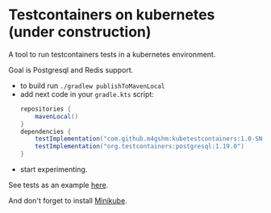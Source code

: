 # Testcontainers on kubernetes (under construction)

A tool to run testcontainers tests in a kubernetes environment.

Goal is Postgresql and Redis support.

- to build run `./gradlew publishToMavenLocal`
- add next code in your `gradle.kts` script:
    ```gradle
    repositories {
        mavenLocal()
    }
    dependencies {
        testImplementation("com.github.m4gshm:kubetestcontainers:1.0-SNAPSHOT")
        testImplementation("org.testcontainers:postgresql:1.19.0")
    }
    ```
- start experimenting.

See tests as an example [here](./tests/src/test/java/com/github/m4gshm/testcontainers).

And don't forget to install [Minikube](https://kubernetes.io/ru/docs/tasks/tools/install-minikube/).